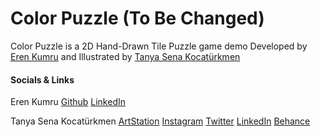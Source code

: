 # Color Puzzle (To Be Changed)
Color Puzzle is a 2D Hand-Drawn Tile Puzzle game demo Developed by [Eren Kumru](https://github.com/ErenKumru) and Illustrated by [Tanya Sena Kocatürkmen](https://www.artstation.com/tanymandias)

#### Socials & Links
Eren Kumru
[Github](https://github.com/ErenKumru)
[LinkedIn](https://www.linkedin.com/in/erenkumru/)

Tanya Sena Kocatürkmen
[ArtStation](https://www.artstation.com/tanymandias)
[Instagram](https://www.instagram.com/tanymandias/)
[Twitter](https://twitter.com/tanymandias)
[LinkedIn](https://www.linkedin.com/in/tsenakocaturkmen/)
[Behance](https://www.behance.net/tanymandias)

